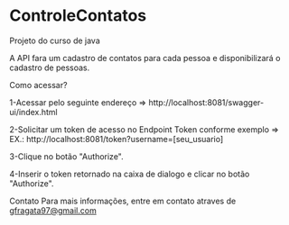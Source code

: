 # ControleContatos
 Projeto do curso de java

 A API fara um cadastro de contatos para cada pessoa e disponibilizará o cadastro de pessoas.

Como acessar?

1-Acessar pelo seguinte endereço =>  http://localhost:8081/swagger-ui/index.html

2-Solicitar um token de acesso no Endpoint Token conforme exemplo => EX.: http://localhost:8081/token?username=[seu_usuario]

3-Clique no botão "Authorize".

4-Inserir o token retornado na caixa de dialogo e clicar no botão "Authorize".

Contato
Para mais informações, entre em contato atraves de gfragata97@gmail.com
